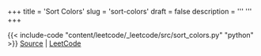 +++
title = 'Sort Colors'
slug = 'sort-colors'
draft = false
description =  '''
'''
+++

{{< include-code "content/leetcode/_leetcode/src/sort_colors.py" "python" >}}
[Source](https://github.com/grind-rip/leetcode/blob/master/src/sort_colors.py) | [LeetCode](https://leetcode.com/problems/sort-colors)
